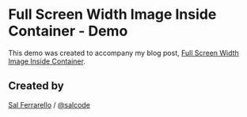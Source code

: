# Full Screen Width Image Inside Container - Demo

This demo was created to accompany my blog post, <a href="https://salferrarello.com/full-screen-width-image-inside-container">Full Screen Width Image Inside Container</a>.

## Created by

[Sal Ferrarello](https://salferrarello.com) / [@salcode](https://twitter.com/salcode)
